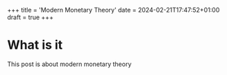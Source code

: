 +++
title = 'Modern Monetary Theory'
date = 2024-02-21T17:47:52+01:00
draft = true
+++

# What is it

This post is about modern monetary theory
